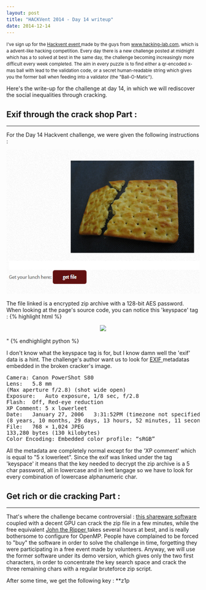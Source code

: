 ```yaml
---
layout: post
title: "HACKVent 2014 - Day 14 writeup"
date: 2014-12-14
---
```


<small>
I've sign up for the <a href = "hackvent.hacking-lab.com"> Hackvent event </a> made by the guys from <a href = "www.hacking-lab.com"> www.hacking-lab.com</a>, which is a advent-like hacking competition. Every day there is a new challenge posted at midnight which has a to solved at best in the same day, the challenge becoming increasingly more difficult every week completed. The aim in every puzzle is to find either a qr-encoded x-mas ball with lead to the validation code, or a secret human-readable string which gives you the former ball when feeding into a validator (the "Ball-O-Matic"). 
</small>


Here's the write-up for the challenge at day 14, in which we will rediscover the social inequalities through cracking. 

<!--more-->

## Exif through the crack shop Part :

- - - - - - -


For the Day 14 Hackvent challenge, we were given the following instructions :

![Riddle from hackvent.hacking-lab.com for Day 14](/assets/hackvent/14/riddle.png)

The file linked is a encrypted zip archive with a 128-bit AES password. When looking at the page's source code, you can notice this 'keyspace' tag :
{% highlight html %}
<p align="center"><img width="50%" src="images/Broken-cracker.jpg" keyspace="exif"></p>"
{% endhighlight python %}

I don't know what the keyspace tag is for, but I know damn well the 'exif' data is a hint. The challenge's author want us to look for <a href="http://en.wikipedia.org/wiki/Exchangeable_image_file_format"> EXIF </a> metadatas embedded in the broken cracker's image.

<pre>
Camera:	Canon PowerShot S80
Lens:	5.8 mm
(Max aperture f/2.8) (shot wide open)
Exposure:	Auto exposure, 1/8 sec, f/2.8
Flash:	Off, Red-eye reduction
XP Comment:	5 x lowerleet
Date:	January 27, 2006   3:31:52PM (timezone not specified)
(8 years, 10 months, 29 days, 13 hours, 52 minutes, 11 seconds ago, assuming image timezone of US Pacific)
File:	768 × 1,024 JPEG
133,280 bytes (130 kilobytes)
Color Encoding:	Embedded color profile: “sRGB”
</pre>

All the metadata are completely normal except for the 'XP comment' which is equal to "5 x lowerleet". Since the exif was linked under the tag 'keyspace' it means that the key needed to decrypt the zip archive is a 5 char password, all in lowercase and in leet langage so we have to look for every combination of lowercase alphanumeric char.


## Get rich or die cracking Part :

- - - - - - 

That's where the challenge became controversial : <a href="http://passwordrecoverytools.com/zip-password.asp"> this shareware software </a> coupled with a decent GPU can crack the zip file in a few minutes, while the free equivalent <a href="www.openwall.com/john"> John the Ripper </a> takes several hours at best, and is really bothersome to configure for OpenMP. People have complained to be forced to "buy" the software in order to solve the challenge in time, forgetting they were participating in a free event made by volunteers. Anyway, we will use the former software under its demo version, which gives only the two first characters, in order to concentrate the key search space and crack the three remaining chars with a regular bruteforce zip script.

After some time, we get the following key : **z1p

